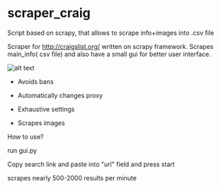 # scraper_craig
Script based on scrapy, that allows to scrape info+images into .csv file

Scraper for http://craigslist.org/ written on scrapy framework.
Scrapes main_info( csv file) and also have a small gui for better user interface.

![alt text](https://i.snag.gy/6Q0xvt.jpg)

- Avoids bans

- Automatically changes proxy

- Exhaustive settings

- Scrapes images 

How to use? 

run gui.py

Copy search link and paste into "url" field and press start

scrapes nearly 500-2000 results per minute


